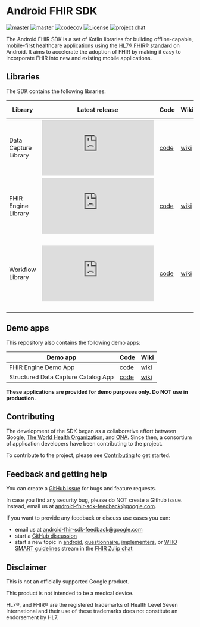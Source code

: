 # Android FHIR SDK

[![master](https://github.com/google/android-fhir/actions/workflows/build.yml/badge.svg?branch=master)](https://github.com/google/android-fhir/actions/workflows/build.yml) [![master](https://storage.googleapis.com/android-fhir-build-badges/build.svg)](https://storage.googleapis.com/android-fhir-build-badges/build.html) [![codecov](https://codecov.io/gh/google/android-fhir/branch/master/graph/badge.svg?token=PDSC4WRDTQ)](https://codecov.io/gh/google/android-fhir/branch/master) [![License](https://img.shields.io/badge/License-Apache_2.0-blue.svg)](https://opensource.org/licenses/Apache-2.0) [![project chat](https://img.shields.io/badge/zulip-join_chat-brightgreen.svg)](https://chat.fhir.org/#narrow/stream/276344-android)

The Android FHIR SDK is a set of Kotlin libraries for building offline-capable, mobile-first
healthcare applications using the [HL7® FHIR® standard](https://www.hl7.org/fhir/) on Android. It
aims to accelerate the adoption of FHIR by making it easy to incorporate FHIR into new and existing
mobile applications.

## Libraries

The SDK contains the following libraries:

| Library              | Latest release                                                                                                                                                                                                                    | Code                                                                  | Wiki                                                                                | Min SDK                    | Summary                                                                                                                                                    |
| -------------------- | --------------------------------------------------------------------------------------------------------------------------------------------------------------------------------------------------------------------------------- | --------------------------------------------------------------------- | ----------------------------------------------------------------------------------- |----------------------------|------------------------------------------------------------------------------------------------------------------------------------------------------------|
| Data Capture Library | [![Google Maven](https://badgen.net/maven/v/metadata-url/dl.google.com/dl/android/maven2/com/google/android/fhir/data-capture/maven-metadata.xml)](https://maven.google.com/web/index.html?#com.google.android.fhir:data-capture) | [code](https://github.com/google/android-fhir/tree/master/datacapture)| [wiki](https://github.com/google/android-fhir/wiki/Structured-Data-Capture-Library) | Android 7.0 (API level 24) | Collect, validate, and process healthcare data on Android                                                                                                  |
| FHIR Engine Library  | [![Google Maven](https://badgen.net/maven/v/metadata-url/dl.google.com/dl/android/maven2/com/google/android/fhir/engine/maven-metadata.xml)](https://maven.google.com/web/index.html?#com.google.android.fhir:engine)             | [code](https://github.com/google/android-fhir/tree/master/engine)     | [wiki](https://github.com/google/android-fhir/wiki/FHIR-Engine-Library)             | Android 7.0 (API level 24) | Store and manage FHIR resources locally on Android and synchronize with FHIR server                                                                        |
| Workflow Library     | [![Google Maven](https://badgen.net/maven/v/metadata-url/dl.google.com/dl/android/maven2/com/google/android/fhir/workflow/maven-metadata.xml)](https://maven.google.com/web/index.html?#com.google.android.fhir:workflow)         | [code](https://github.com/google/android-fhir/tree/master/workflow)   | [wiki](https://github.com/google/android-fhir/wiki/Workflow-Library)                | Android 8.0 (API level 26) | Provide decision support and analytics in clinical workflow on Android including implementation of specific FHIR operations ($measure_evaluate and $apply) |

## Demo apps

This repository also contains the following demo apps:

| Demo app                            | Code                                                               | Wiki                                                                                            |
| ----------------------------------- | ------------------------------------------------------------------ | ----------------------------------------------------------------------------------------------- |
| FHIR Engine Demo App                | [code](https://github.com/google/android-fhir/tree/master/demo)    | [wiki](https://github.com/google/android-fhir/wiki/FHIR-Engine-Library#demo-app)                |
| Structured Data Capture Catalog App | [code](https://github.com/google/android-fhir/tree/master/catalog) | [wiki](https://github.com/google/android-fhir/wiki/Structured-Data-Capture-Library#catalog-app) |

**These applications are provided for demo purposes only. Do NOT use in production.**

## Contributing

The development of the SDK began as a collaborative effort between Google, [The World Health Organization](https://www.who.int/), and [ONA](https://ona.io/). Since then, a consortium of application developers have been contributing to the project.

To contribute to the project, please see [Contributing](https://github.com/google/android-fhir/wiki/Contributing) to get started.

## Feedback and getting help

You can create a [GitHub issue](https://github.com/google/android-fhir/issues) for bugs and feature requests.

In case you find any security bug, please do NOT create a Github issue. Instead, email us at <android-fhir-sdk-feedback@google.com>.

If you want to provide any feedback or discuss use cases you can: 
* email us at <android-fhir-sdk-feedback@google.com>
* start a [GitHub discussion](https://github.com/google/android-fhir/discussions)
* start a new topic in [android](https://chat.fhir.org/#narrow/stream/276344-android), [questionnaire](https://chat.fhir.org/#narrow/stream/179255-questionnaire), [implementers](https://chat.fhir.org/#narrow/stream/179166-implementers), or [WHO SMART guidelines](https://chat.fhir.org/#narrow/stream/310477-who-smart-guidelines) stream in the [FHIR Zulip chat](https://chat.fhir.org/)

## Disclaimer

This is not an officially supported Google product.

This product is not intended to be a medical device.

HL7®, and FHIR® are the registered trademarks of Health Level Seven International and their use of
these trademarks does not constitute an endorsement by HL7.
